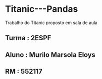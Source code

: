 # Titanic---Pandas
Trabalho do Titanic proposto em sala de aula

## Turma : 2ESPF
## Aluno : Murilo Marsola Eloys
## RM : 552117
